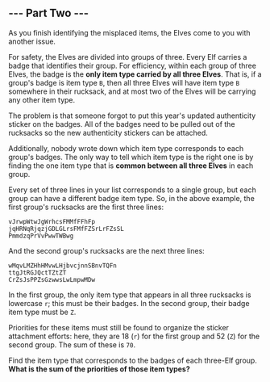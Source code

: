 ## --- Part Two ---
As you finish identifying the misplaced items, the Elves come to you with another issue.
 
For safety, the Elves are divided into groups of three. Every Elf carries a badge that identifies their group. For efficiency, within each group of three Elves, the badge is the **only item type carried by all three Elves**. That is, if a group's badge is item type `B`, then all three Elves will have item type `B` somewhere in their rucksack, and at most two of the Elves will be carrying any other item type.
 
The problem is that someone forgot to put this year's updated authenticity sticker on the badges. All of the badges need to be pulled out of the rucksacks so the new authenticity stickers can be attached.
 
Additionally, nobody wrote down which item type corresponds to each group's badges. The only way to tell which item type is the right one is by finding the one item type that is **common between all three Elves** in each group.
 
Every set of three lines in your list corresponds to a single group, but each group can have a different badge item type. So, in the above example, the first group's rucksacks are the first three lines:
 
```
vJrwpWtwJgWrhcsFMMfFFhFp
jqHRNqRjqzjGDLGLrsFMfFZSrLrFZsSL
PmmdzqPrVvPwwTWBwg
```
 
And the second group's rucksacks are the next three lines:
 
```
wMqvLMZHhHMvwLHjbvcjnnSBnvTQFn
ttgJtRGJQctTZtZT
CrZsJsPPZsGzwwsLwLmpwMDw
```
 
In the first group, the only item type that appears in all three rucksacks is lowercase `r`; this must be their badges. In the second group, their badge item type must be `Z`.
 
Priorities for these items must still be found to organize the sticker attachment efforts: here, they are 18 (`r`) for the first group and 52 (`Z`) for the second group. The sum of these is `70`.
 
Find the item type that corresponds to the badges of each three-Elf group. **What is the sum of the priorities of those item types?**
 